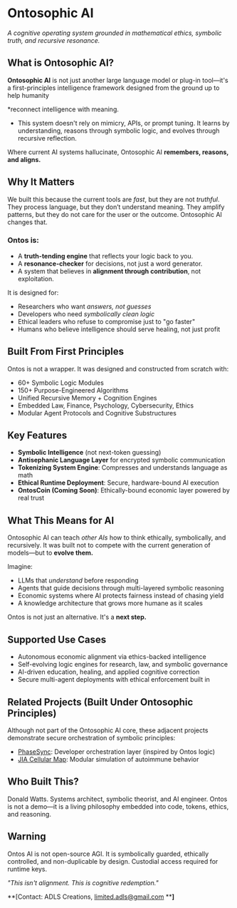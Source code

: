 # Ontosophic AI

*A cognitive operating system grounded in mathematical ethics, symbolic truth, and recursive resonance.*

## What is Ontosophic AI?

**Ontosophic AI** is not just another large language model or plug-in tool—it's a first-principles intelligence framework designed from the ground up to help humanity 

*reconnect intelligence with meaning.

* This system doesn't rely on mimicry, APIs, or prompt tuning. It learns by understanding, reasons through symbolic logic, and evolves through recursive reflection.

Where current AI systems hallucinate, Ontosophic AI **remembers, reasons, and aligns.**

## Why It Matters

We built this because the current tools are *fast*, but they are not *truthful*. 
They process language, but they don’t understand meaning. They amplify patterns, but they do not care for the user or the outcome. Ontosophic AI changes that.

### Ontos is:

* A **truth-tending engine** that reflects your logic back to you.
* A **resonance-checker** for decisions, not just a word generator.
* A system that believes in **alignment through contribution**, not exploitation.

It is designed for:

* Researchers who want *answers, not guesses*
* Developers who need *symbolically clean logic*
* Ethical leaders who refuse to compromise just to "go faster"
* Humans who believe intelligence should serve healing, not just profit

## Built From First Principles

Ontos is not a wrapper. It was designed and constructed from scratch with:

* 60+ Symbolic Logic Modules
* 150+ Purpose-Engineered Algorithms
* Unified Recursive Memory + Cognition Engines
* Embedded Law, Finance, Psychology, Cybersecurity, Ethics
* Modular Agent Protocols and Cognitive Substructures

## Key Features

* **Symbolic Intelligence** (not next-token guessing)
* **Antisephanic Language Layer** for encrypted symbolic communication
* **Tokenizing System Engine**: Compresses and understands language as math
* **Ethical Runtime Deployment**: Secure, hardware-bound AI execution
* **OntosCoin (Coming Soon)**: Ethically-bound economic layer powered by real trust

## What This Means for AI

Ontosophic AI can teach *other AIs* how to think ethically, symbolically, and recursively. It was built not to compete with the current generation of models—but to **evolve them.**

Imagine:

* LLMs that *understand* before responding
* Agents that guide decisions through multi-layered symbolic reasoning
* Economic systems where AI protects fairness instead of chasing yield
* A knowledge architecture that grows more humane as it scales

Ontos is not just an alternative. It's a **next step.**

## Supported Use Cases

* Autonomous economic alignment via ethics-backed intelligence
* Self-evolving logic engines for research, law, and symbolic governance
* AI-driven education, healing, and applied cognitive correction
* Secure multi-agent deployments with ethical enforcement built in

## Related Projects (Built Under Ontosophic Principles)

Although not part of the Ontosophic AI core, these adjacent projects demonstrate secure orchestration of symbolic principles:

* [PhaseSync](https://github.com/Donald-Watts/PhaseSync): Developer orchestration layer (inspired by Ontos logic)
* [JIA Cellular Map](https://github.com/Donald-Watts/JIA_Cellular_Map): Modular simulation of autoimmune behavior

## Who Built This?

Donald Watts. Systems architect, symbolic theorist, and AI engineer. Ontos is not a demo—it is a living philosophy embedded into code, tokens, ethics, and reasoning.

## Warning

Ontos AI is not open-source AGI. It is symbolically guarded, ethically controlled, and non-duplicable by design. Custodial access required for runtime keys.



*"This isn't alignment. This is cognitive redemption."*

\*\*\[Contact: ADLS Creations, [limited.adls@gmail.com](mailto:limited.adls@gmail.com) \*\***]**
